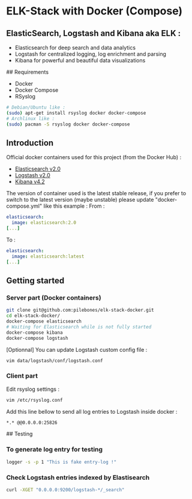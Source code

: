 # ELK-Stack with Docker (Compose)

## ElasticSearch, Logstash and Kibana aka ELK : 

- Elasticsearch for deep search and data analytics
- Logstash for centralized logging, log enrichment and parsing
- Kibana for powerful and beautiful data visualizations

## Requirements

- Docker
- Docker Compose
- RSyslog

```bash
# Debian/Ubuntu like :
(sudo) apt-get install rsyslog docker docker-compose
# Archlinux like :
(sudo) pacman -S rsyslog docker docker-compose
```

## Introduction

Official docker containers used for this project (from the Docker Hub) :
- [Elasticsearch v2.0](https://hub.docker.com/_/elasticsearch/ "Elasticsearch v2.0 sur DockerHub")
- [Logstash v2.0](https://hub.docker.com/_/logstash/ "Logstash v2.0 sur DockerHub")
- [Kibana v4.2](https://hub.docker.com/_/kibana/ "Kibana v4.2 sur DockerHub")

The version of container used is the latest stable release, if you prefer to switch to the latest version (maybe unstable)  please update "docker-compose.yml" like this example :
From : 
```yml
elasticsearch:
  image: elasticsearch:2.0
[...]
```

To : 
```yml
elasticsearch:
  image: elasticsearch:latest
[...]
```

## Getting started

### Server part (Docker containers)
```bash
git clone git@github.com:pilebones/elk-stack-docker.git
cd elk-stack-docker/
docker-compose elasticsearch
# Waiting for Elasticsearch while is not fully started
docker-compose kibana
docker-compose logstash
```
[Optionnal] You can update Logstash custom config file :
```bash
vim data/logstash/conf/logstash.conf
```

### Client part

Edit rsyslog settings :
```bash
vim /etc/rsyslog.conf
```

Add this line bellow to send all log entries to Logstash inside docker :
```bash
*.* @@0.0.0.0:25826
```

## Testing

### To generate log entry for testing
```bash
logger -s -p 1 "This is fake entry-log !"
```

### Check Logstash entries indexed by Elastisearch
```bash
curl -XGET "0.0.0.0:9200/logstash-*/_search"
```

